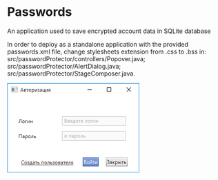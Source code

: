 # Passwords
An application used to save encrypted account data in SQLite database

In order to deploy as a standalone application with the provided passwords.xml file, change stylesheets extension from .css to .bss
in: 
src/passwordProtector/controllers/Popover.java;
src/passwordProtector/AlertDialog.java;
src/passwordProtector/StageComposer.java.

![alt text](https://github.com/VladimirVashchenko/Passwords/blob/master/Screenshots/Login_dialog_1.png "Login dialog")
